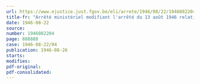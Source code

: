 ```yaml
---
url: https://www.ejustice.just.fgov.be/eli/arrete/1946/08/22/1946082204/justel
title-fr: "Arrêté ministériel modifiant l'arrêté du 13 août 1946 relatif à l'application des arrêtés-lois du 28 juin 1946 accordant au personnel statutaire de la S.N.C.B. et au personnel permanent de la R.T.T. le bénéfice de l'aide au rééquipement ménager"
date: 1946-08-22
source:
number: 1946082204
page: 888888
case: 1946-08-22/04
publication: 1946-08-26
starts:
modifies:
pdf-original:
pdf-consolidated:
---
```


